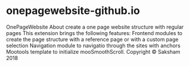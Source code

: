 # onepagewebsite-github.io
OnePageWebsite About  create a one page website structure with regular pages  This extension brings the following features:  Frontend modules to create the page structure with a reference page or with a custom page selection Navigation module to navigatio through the sites with anchors Mootools template to initialize mooSmoothScroll.
Copyright © Saksham 2018
